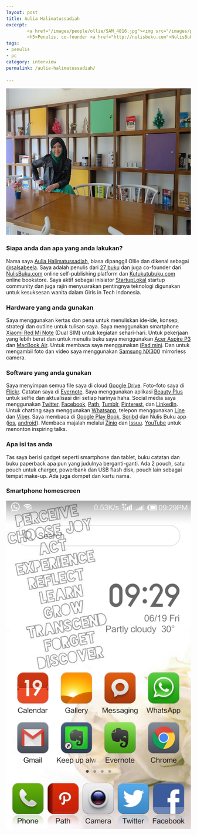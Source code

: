 ```yaml
---
layout: post
title: Aulia Halimatussadiah
excerpt:
        <a href="/images/people/ollie/SAM_4816.jpg"><img src="/images/people/ollie/SAM_4816.jpg" alt="Aulia Halimatussadiah, Ollie" /></a>
        <h5>Penulis, co-founder <a href="http://nulisbuku.com">NulisBuku.com</a> dan <a href="http://Kutukutubuku.com">Kutukutubuku.com</a></h5>
tags:
- penulis
- pc
category: interview
permalink: /aulia-halimatussadiah/

---
```


<a href="/images/people/ollie/SAM_4816.jpg"><img src="/images/people/ollie/SAM_4816.jpg" alt="Aulia Halimatussadiah, Ollie" width="600" height="400" class="alignnone size-full wp-image-133" /></a>

<!--more-->

<h3>Siapa anda dan apa yang anda lakukan?</h3>

Nama saya <a href="http://www.salsabeela.com/">Aulia Halimatussadiah</a>, biasa dipanggil Ollie dan dikenal sebagai <a href="https://twitter.com/salsabeela">@salsabeela</a>. Saya adalah penulis dari <a href="http://www.salsabeela.com/my-books/">27 buku</a> dan juga co-founder dari <a href="http://nulisbuku.com">NulisBuku.com</a> online self-publishing platform dan <a href="http://Kutukutubuku.com">Kutukutubuku.com</a> online bookstore. Saya aktif sebagai inisiator <a href="http://startuplokal.org/">StartupLokal</a> startup community dan juga rajin menyuarakan pentingnya teknologi digunakan untuk kesuksesan wanita dalam Girls in Tech Indonesia.

<h3>Hardware yang anda gunakan</h3>

Saya menggunakan kertas dan pena untuk menuliskan ide-ide, konsep, strategi dan outline untuk tulisan saya. Saya menggunakan smartphone <a href="http://www.mi.com/id/note/">Xiaomi Red Mi Note</a> (Dual SIM) untuk kegiatan sehari-hari. Untuk pekerjaan yang lebih berat dan untuk menulis buku saya menggunakan <a href="http://www.techradar.com/reviews/pc-mac/laptops-portable-pcs/laptops-and-netbooks/acer-aspire-p3-1149127/review">Acer Aspire P3</a> dan <a href="http://www.apple.com/macbook-air/">MacBook Air</a>. Untuk membaca saya menggunakan <a href="https://www.apple.com/ipad-mini-3/">iPad mini</a>. Dan untuk mengambil foto dan video saya menggunakan <a href="http://www.samsung.com/us/nx300-series-dslr-interchangeable-lens-digital-cameras/#/sharper">Samsung NX300</a> mirrorless camera.

<h3>Software yang anda gunakan</h3>

Saya menyimpan semua file saya di cloud <a href="https://www.google.com/drive/">Google Drive</a>. Foto-foto saya di <a href="https://www.flickr.com/photos/salsabeela/">Flickr</a>. Catatan saya di <a href="https://evernote.com/">Evernote</a>. Saya menggunakan aplikasi <a href="http://www.beautyplus.com/EN/index.html">Beauty Plus</a> untuk selfie dan aktualisasi diri setiap harinya haha. Social media saya menggunakan <a href="https://twitter.com/">Twitter</a>, <a href="https://facebook.com/">Facebook</a>, <a href="https://path.com/">Path</a>, <a href="https://www.tumblr.com/">Tumblr</a>, <a href="https://www.pinterest.com/">Pinterest</a>, dan <a href="https://www.linkedin.com/">LinkedIn</a>. Untuk chatting saya menggunakan <a href="https://www.whatsapp.com/">Whatsapp</a>, telepon menggunakan <a href="http://line.me/en/">Line</a> dan <a href="https://www.viber.com/en/">Viber</a>. Saya membaca di <a href="https://play.google.com/store/books?hl=en">Google Play Book</a>, <a href="https://www.scribd.com/">Scribd</a> dan Nulis Buku app (<a href="https://itunes.apple.com/id/app/nulis-buku/id517936317?mt=8">ios</a>, <a href="https://play.google.com/store/apps/details?id=com.livi.nulisbuku">android</a>). Membaca majalah melalui <a href="http://zinio.com">Zinio</a> dan <a href="http://issuu.com/">Issuu</a>. <a href="https://youtube.com/">YouTube</a> untuk menonton inspiring talks.

<h3>Apa isi tas anda</h3>

Tas saya berisi gadget seperti smartphone dan tablet, buku catatan dan buku paperback apa pun yang judulnya berganti-ganti. Ada 2 pouch, satu pouch untuk charger, powerbank dan USB flash disk, pouch lain sebagai tempat make-up. Ada juga dompet dan kartu nama.

<h3>Smartphone homescreen</h3>

<a href="/images/people/ollie/Screenshot_2015-06-19-21-29-35.png"><img src="/images/people/ollie/Screenshot_2015-06-19-21-29-35-576x1024.png" alt="homescreen Ollie" /></a>
